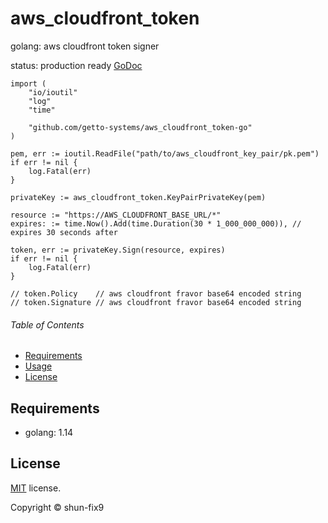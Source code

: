 # aws_cloudfront_token

golang: aws cloudfront token signer

status: production ready [GoDoc](https://pkg.go.dev/github.com/getto-systems/aws_cloudfront_token-go?tab=doc)

```golang
import (
	"io/ioutil"
	"log"
	"time"

	"github.com/getto-systems/aws_cloudfront_token-go"
)

pem, err := ioutil.ReadFile("path/to/aws_cloudfront_key_pair/pk.pem")
if err != nil {
	log.Fatal(err)
}

privateKey := aws_cloudfront_token.KeyPairPrivateKey(pem)

resource := "https://AWS_CLOUDFRONT_BASE_URL/*"
expires: := time.Now().Add(time.Duration(30 * 1_000_000_000)), // expires 30 seconds after

token, err := privateKey.Sign(resource, expires)
if err != nil {
	log.Fatal(err)
}

// token.Policy    // aws cloudfront fravor base64 encoded string
// token.Signature // aws cloudfront fravor base64 encoded string
```


###### Table of Contents

- [Requirements](#Requirements)
- [Usage](#Usage)
- [License](#License)

## Requirements

- golang: 1.14


## License

[MIT](LICENSE) license.

Copyright &copy; shun-fix9
